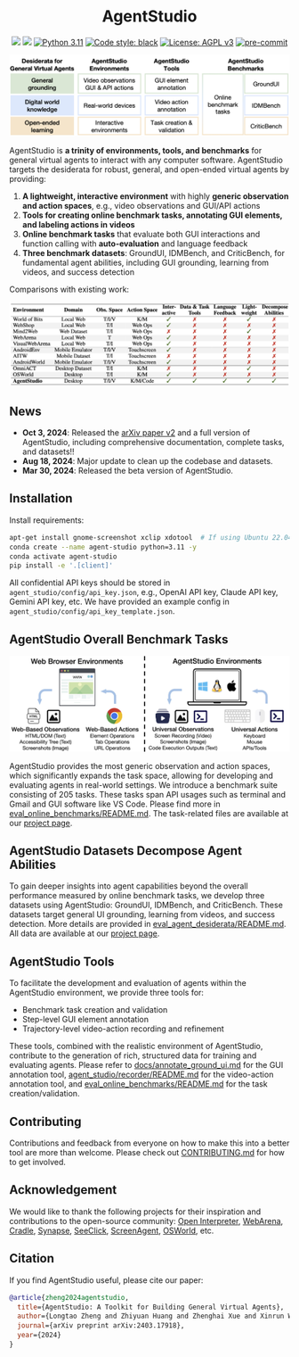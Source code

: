 <h1 align="center">
AgentStudio
</h1>

<p align="center">
<a href='https://arxiv.org/abs/2403.17918'><img src='https://img.shields.io/badge/arXiv-2403.17918-b31b1b.svg'></a>
<a href='https://computer-agents.github.io/agent-studio'><img src='https://img.shields.io/badge/Project-Page-Green'></a>
<a href="https://www.python.org/downloads/release/python-3117/"><img alt="Python 3.11" src="https://img.shields.io/badge/python-3.11-blue.svg"></a>
<a href="https://github.com/psf/black"><img alt="Code style: black" src="https://img.shields.io/badge/code%20style-black-000000.svg"></a>
<!-- <a href="https://mypy-lang.org/"><img src="https://www.mypy-lang.org/static/mypy_badge.svg" alt="Checked with mypy"></a> -->
<a href="https://www.gnu.org/licenses/agpl-3.0"><img src="https://img.shields.io/badge/License-AGPL%20v3-blue.svg" alt="License: AGPL v3"></a>
<a href="https://pre-commit.com/"><img src="https://img.shields.io/badge/pre--commit-enabled-brightgreen?logo=pre-commit&logoColor=white" alt="pre-commit"></a>
</p>

![](docs/assets/overview.png)

AgentStudio is **a trinity of environments, tools, and benchmarks** for general virtual agents to interact with any computer software. AgentStudio targets the desiderata for robust, general, and open-ended virtual agents by providing:
1. **A lightweight, interactive environment** with highly **generic observation and action spaces**, e.g., video observations and GUI/API actions
2. **Tools for creating online benchmark tasks, annotating GUI elements, and labeling actions in videos**
3. **Online benchmark tasks** that evaluate both GUI interactions and function calling with **auto-evaluation** and language feedback
4. **Three benchmark datasets**: GroundUI, IDMBench, and CriticBench, for fundamental agent abilities, including GUI grounding, learning from videos, and success detection


Comparisons with existing work:

![](docs/assets/comparison.png)

## News

- **Oct 3, 2024**: Released the <a href='https://arxiv.org/abs/2403.17918'>arXiv paper v2</a> and a full version of AgentStudio, including comprehensive documentation, complete tasks, and datasets!!
- **Aug 18, 2024**: Major update to clean up the codebase and datasets.
- **Mar 30, 2024**: Released the beta version of AgentStudio.

## Installation

Install requirements:

```bash
apt-get install gnome-screenshot xclip xdotool  # If using Ubuntu 22.04
conda create --name agent-studio python=3.11 -y
conda activate agent-studio
pip install -e '.[client]'
```

All confidential API keys should be stored in `agent_studio/config/api_key.json`, e.g., OpenAI API key, Claude API key, Gemini API key, etc. We have provided an example config in `agent_studio/config/api_key_template.json`.

## AgentStudio Overall Benchmark Tasks

![](docs/assets/agent_space.jpg)

AgentStudio provides the most generic observation and action spaces, which significantly expands the task space, allowing for developing and evaluating agents in real-world settings. We introduce a benchmark suite consisting of 205 tasks. These tasks span API usages such as terminal and Gmail and GUI software like VS Code. Please find more in [eval_online_benchmarks/README.md](eval_online_benchmarks/README.md). The task-related files are available at our <a href='https://computer-agents.github.io/agent-studio'>project page</a>.

## AgentStudio Datasets Decompose Agent Abilities

To gain deeper insights into agent capabilities beyond the overall performance measured by online benchmark tasks, we develop three datasets using AgentStudio: GroundUI, IDMBench, and CriticBench. These datasets target general UI grounding, learning from videos, and success detection. More details are provided in [eval_agent_desiderata/README.md](eval_agent_desiderata/README.md). All data are available at our <a href='https://computer-agents.github.io/agent-studio'>project page</a>.

## AgentStudio Tools

To facilitate the development and evaluation of agents within the AgentStudio environment, we provide three tools for:
- Benchmark task creation and validation
- Step-level GUI element annotation
- Trajectory-level video-action recording and refinement

These tools, combined with the realistic environment of AgentStudio, contribute to the generation of rich, structured data for training and evaluating agents. Please refer to [docs/annotate_ground_ui.md](docs/annotate_ground_ui.md) for the GUI annotation tool, [agent_studio/recorder/README.md](agent_studio/recorder/README.md) for the video-action annotation tool, and [eval_online_benchmarks/README.md](eval_online_benchmarks/README.md) for the task creation/validation.

## Contributing

Contributions and feedback from everyone on how to make this into a better tool are more than welcome. Please check out [CONTRIBUTING.md](CONTRIBUTING.md) for how to get involved.

## Acknowledgement

We would like to thank the following projects for their inspiration and contributions to the open-source community: [Open Interpreter](https://github.com/KillianLucas/open-interpreter), [WebArena](https://github.com/web-arena-x/webarena), [Cradle](https://baai-agents.github.io/Cradle/), [Synapse](https://ltzheng.github.io/Synapse/), [SeeClick](https://github.com/njucckevin/SeeClick), [ScreenAgent](https://github.com/niuzaisheng/ScreenAgent), [OSWorld](https://github.com/xlang-ai/OSWorld), etc.

## Citation

If you find AgentStudio useful, please cite our paper:

```bibtex
@article{zheng2024agentstudio,
  title={AgentStudio: A Toolkit for Building General Virtual Agents},
  author={Longtao Zheng and Zhiyuan Huang and Zhenghai Xue and Xinrun Wang and Bo An and Shuicheng Yan},
  journal={arXiv preprint arXiv:2403.17918},
  year={2024}
}
```
